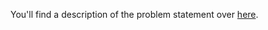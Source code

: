 You'll find a description of the problem statement over
[here](http://www.rimuresearch.com/digitalSimulatorTDD.pdf).
